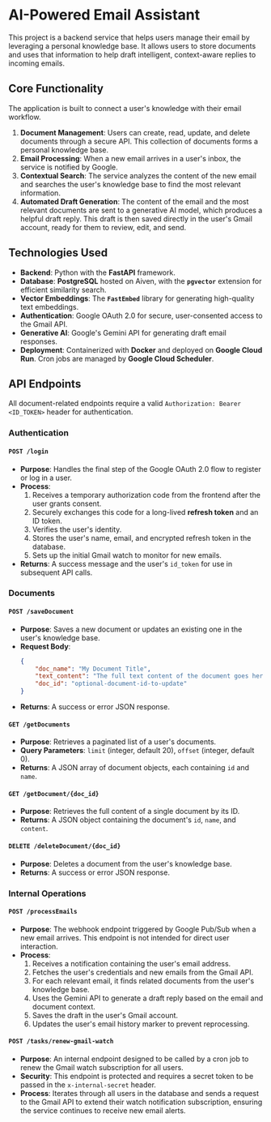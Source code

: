# AI-Powered Email Assistant

This project is a backend service that helps users manage their email by leveraging a personal knowledge base. It allows users to store documents and uses that information to help draft intelligent, context-aware replies to incoming emails.

## Core Functionality

The application is built to connect a user's knowledge with their email workflow.

1.  **Document Management**: Users can create, read, update, and delete documents through a secure API. This collection of documents forms a personal knowledge base.
2.  **Email Processing**: When a new email arrives in a user's inbox, the service is notified by Google.
3.  **Contextual Search**: The service analyzes the content of the new email and searches the user's knowledge base to find the most relevant information.
4.  **Automated Draft Generation**: The content of the email and the most relevant documents are sent to a generative AI model, which produces a helpful draft reply. This draft is then saved directly in the user's Gmail account, ready for them to review, edit, and send.

## Technologies Used

- **Backend**: Python with the **FastAPI** framework.
- **Database**: **PostgreSQL** hosted on Aiven, with the **`pgvector`** extension for efficient similarity search.
- **Vector Embeddings**: The **`FastEmbed`** library for generating high-quality text embeddings.
- **Authentication**: Google OAuth 2.0 for secure, user-consented access to the Gmail API.
- **Generative AI**: Google's Gemini API for generating draft email responses.
- **Deployment**: Containerized with **Docker** and deployed on **Google Cloud Run**. Cron jobs are managed by **Google Cloud Scheduler**.

## API Endpoints

All document-related endpoints require a valid `Authorization: Bearer <ID_TOKEN>` header for authentication.

### Authentication

#### `POST /login`
- **Purpose**: Handles the final step of the Google OAuth 2.0 flow to register or log in a user.
- **Process**:
    1. Receives a temporary authorization code from the frontend after the user grants consent.
    2. Securely exchanges this code for a long-lived **refresh token** and an ID token.
    3. Verifies the user's identity.
    4. Stores the user's name, email, and encrypted refresh token in the database.
    5. Sets up the initial Gmail watch to monitor for new emails.
- **Returns**: A success message and the user's `id_token` for use in subsequent API calls.

### Documents

#### `POST /saveDocument`
- **Purpose**: Saves a new document or updates an existing one in the user's knowledge base.
- **Request Body**:
    ```json
    {
        "doc_name": "My Document Title",
        "text_content": "The full text content of the document goes here.",
        "doc_id": "optional-document-id-to-update"
    }
    ```
- **Returns**: A success or error JSON response.

#### `GET /getDocuments`
- **Purpose**: Retrieves a paginated list of a user's documents.
- **Query Parameters**: `limit` (integer, default 20), `offset` (integer, default 0).
- **Returns**: A JSON array of document objects, each containing `id` and `name`.

#### `GET /getDocument/{doc_id}`
- **Purpose**: Retrieves the full content of a single document by its ID.
- **Returns**: A JSON object containing the document's `id`, `name`, and `content`.

#### `DELETE /deleteDocument/{doc_id}`
- **Purpose**: Deletes a document from the user's knowledge base.
- **Returns**: A success or error JSON response.

### Internal Operations

#### `POST /processEmails`
- **Purpose**: The webhook endpoint triggered by Google Pub/Sub when a new email arrives. This endpoint is not intended for direct user interaction.
- **Process**:
    1. Receives a notification containing the user's email address.
    2. Fetches the user's credentials and new emails from the Gmail API.
    3. For each relevant email, it finds related documents from the user's knowledge base.
    4. Uses the Gemini API to generate a draft reply based on the email and document context.
    5. Saves the draft in the user's Gmail account.
    6. Updates the user's email history marker to prevent reprocessing.

#### `POST /tasks/renew-gmail-watch`
- **Purpose**: An internal endpoint designed to be called by a cron job to renew the Gmail watch subscription for all users.
- **Security**: This endpoint is protected and requires a secret token to be passed in the `x-internal-secret` header.
- **Process**: Iterates through all users in the database and sends a request to the Gmail API to extend their watch notification subscription, ensuring the service continues to receive new email alerts.
